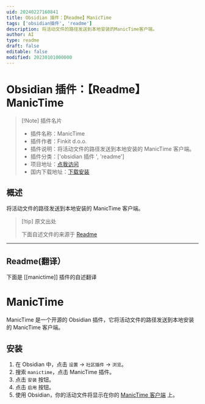 ```yaml
---
uid: 20240227160841
title: Obsidian 插件：【Readme】ManicTime
tags: ['obsidian插件', 'readme']
description: 将活动文件的路径发送到本地安装的ManicTime客户端。
author: AI
type: readme
draft: false
editable: false
modified: 20230101000000
---
```


# Obsidian 插件：【Readme】ManicTime

> [!Note] 插件名片
> - 插件名称：ManicTime
> - 插件作者：Finkit d.o.o.
> - 插件说明：将活动文件的路径发送到本地安装的 ManicTime 客户端。
> - 插件分类：['obsidian 插件 ', 'readme']
> - 项目地址：[点我访问](https://github.com/manictime/manictime-obsidian)
> - 国内下载地址：[下载安装](https://pkmer.cn/products/plugin/pluginMarket/?manictime)

## 概述

将活动文件的路径发送到本地安装的 ManicTime 客户端。

> [!tip] 原文出处
>
>下面自述文件的来源于 [Readme](https://ghproxy.net/https://raw.githubusercontent.com/manictime/manictime-obsidian/main/README.md)

---

## Readme(翻译）

下面是 [[manictime]] 插件的自述翻译

# ManicTime

ManicTime 是一个开源的 Obsidian 插件，它将活动文件的路径发送到本地安装的 ManicTime 客户端。

## 安装

1. 在 Obsidian 中，点击 `设置` → `社区插件` → `浏览`。
2. 搜索 `manictime`，点击 ManicTime 插件。
3. 点击 `安装` 按钮。
4. 点击 `启用` 按钮。
5. 使用 Obsidian，你的活动文件将显示在你的 [ManicTime 客户端](https://manictime.com) 上。



